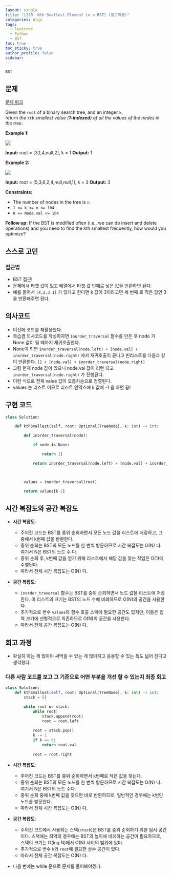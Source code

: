 ```yaml
---
layout: single
title: "[230. Kth Smallest Element in a BST] (알고리즘)"
categories: Algo
tags:
  - leetcode
  - Python
  - BST
toc: true
toc_sticky: true
author_profile: false
sidebar:
---
```

`BST`
## 문제


[문제 링크](https://leetcode.com/problems/kth-smallest-element-in-a-bst/?envType=study-plan-v2&envId=top-interview-150)

Given the `root` of a binary search tree, and an integer `k`, return _the_ `kth` _smallest value (**1-indexed**) of all the values of the nodes in the tree_.

**Example 1:**

![](https://assets.leetcode.com/uploads/2021/01/28/kthtree1.jpg)

**Input:** root = [3,1,4,null,2], k = 1
**Output:** 1

**Example 2:**

![](https://assets.leetcode.com/uploads/2021/01/28/kthtree2.jpg)

**Input:** root = [5,3,6,2,4,null,null,1], k = 3
**Output:** 3

**Constraints:**

- The number of nodes in the tree is `n`.
- `1 <= k <= n <= 104`
- `0 <= Node.val <= 104`

**Follow up:** If the BST is modified often (i.e., we can do insert and delete operations) and you need to find the kth smallest frequently, how would you optimize?

## 스스로 고민

### 접근법

- BST 접근!
- 문제에서 타겟 값이 있고 배열에서 타겟 값 번쨰로 낮은 값을 반환하면 된다.
- 예를 들어서 `[4,2,3,1]` 가 있다고 한다면 k 값이 3이라고면 세 번째 로 작은 값인 3을 반환해주면 된다.

## 의사코드

- 이전에 코드를 재활용했다.
- 복습겸 의사코드를 작성하자면 `inorder_traversal` 함수를 만든 후 node 가 None 값이 될 때까지 재귀호출한다.
- None이 되면 `inorder_traversal(node.left) + [node.val] + inorder_traversal(node.right)` 에서 재귀호출이 끝나고  빈리스트를 다음과 같이 반환한다. `[] + [node.val] + inorder_traversal(node.right)` 
- 그럼 현재 node 값이 있으니 node.val 값이 리턴 되고 `inorder_traversal(node.right)` 가 진행된다.
- 이런 식으로 전체 value 값이 오름차순으로 정렬된다.
- values 는 리스트 이므로 리스트 인덱스에 k 값에 -1 을 하면 끝!
## 구현 코드

```python
class Solution:

    def kthSmallest(self, root: Optional[TreeNode], k: int) -> int:

        def inorder_traversal(node):

            if node is None:

                return []

            return inorder_traversal(node.left) + [node.val] + inorder_traversal(node.right)

  

        values = inorder_traversal(root)

        return values[k-1]
```

## 시간 복잡도와 공간 복잡도

- **시간 복잡도**:
    
    - 주어진 코드는 BST를 중위 순회하면서 모든 노드 값을 리스트에 저장하고, 그 중에서 k번째 값을 반환한다.
    - 중위 순회는 BST의 모든 노드를 한 번씩 방문하므로 시간 복잡도는 O(N) 다. 여기서 N은 BST의 노드 수 다.
    - 중위 순회 후, k번째 값을 얻기 위해 리스트에서 해당 값을 찾는 작업은 O(1)에 수행된다.
    - 따라서 전체 시간 복잡도는 O(N) 다.

- **공간 복잡도**:
    
    - `inorder_traversal` 함수는 BST를 중위 순회하면서 노드 값을 리스트에 저장한다. 이 리스트의 크기는 BST의 노드 수에 비례하므로 O(N)의 공간을 사용한다.
    - 추가적으로 변수 `values`와 함수 호출 스택에 필요한 공간도 있지만, 이들은 입력 크기에 선형적으로 의존하므로 O(N)의 공간을 사용한다.
    - 따라서 전체 공간 복잡도는 O(N) 다.

## 회고 과정

- 확실히 아는 게 많아야 써먹을 수 있는 게 많아지고 응용할 수 있는 폭도 넓어 진다고 생각했다.

### 다른 사람 코드를 보고 그 기준으로 어떤 부분을 개선 할 수 있는지 최종 회고

```python
class Solution:
    def kthSmallest(self, root: Optional[TreeNode], k: int) -> int:   
        stack = []

        while root or stack:
            while root:
                stack.append(root)
                root = root.left
            
            root = stack.pop()
            k -= 1
            if k == 0:
                return root.val
            
            root = root.right
```

- **시간 복잡도**:
    
    - 주어진 코드는 BST를 중위 순회하면서 k번째로 작은 값을 찾는다.
    - 중위 순회는 BST의 모든 노드를 한 번씩 방문하므로 시간 복잡도는 O(N) 다. 여기서 N은 BST의 노드 수다.
    - 중위 순회 중에 k번째 값을 찾으면 바로 반환하므로, 일반적인 경우에는 k번만 노드를 방문한다.
    - 따라서 전체 시간 복잡도는 O(N) 다.

- **공간 복잡도**:
    
    - 주어진 코드에서 사용되는 스택(`stack`)은 BST를 중위 순회하기 위한 임시 공간이다. 스택에는 최악의 경우에는 BST의 높이에 비례하는 공간이 필요하므로, 스택의 크기는 O(log N)에서 O(N) 사이의 범위에 있다.
    - 추가적으로 변수 `k`와 `root`에 필요한 상수 공간이 있다.
    - 따라서 전체 공간 복잡도는 O(N) 다.

- 다음 번에는 while 문으로 문제를 풀어봐야겠다.